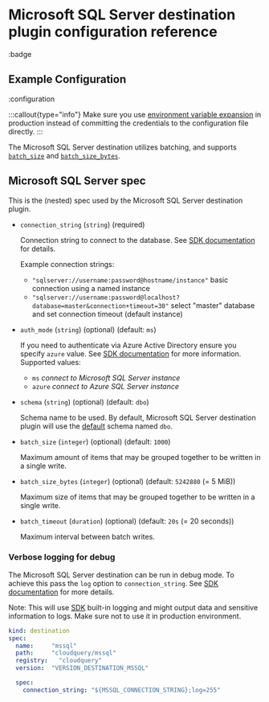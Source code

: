# Microsoft SQL Server destination plugin configuration reference

:badge

## Example Configuration

:configuration

:::callout{type="info"}
Make sure you use [environment variable expansion](/docs/advanced-topics/environment-variable-substitution) in production instead of committing the credentials to the configuration file directly.
:::

The Microsoft SQL Server destination utilizes batching, and supports [`batch_size`](/docs/reference/destination-spec#batch_size) and [`batch_size_bytes`](/docs/reference/destination-spec#batch_size_bytes).

## Microsoft SQL Server spec

This is the (nested) spec used by the Microsoft SQL Server destination plugin.

- `connection_string` (`string`) (required)

  Connection string to connect to the database.
  See [SDK documentation](https://github.com/microsoft/go-mssqldb#connection-parameters-and-dsn) for details.

  Example connection strings:
	- `"sqlserver://username:password@hostname/instance"` basic connection using a named instance
	- `"sqlserver://username:password@localhost?database=master&connection+timeout=30"` select "master" database and set connection timeout (default instance)


- `auth_mode` (`string`) (optional) (default: `ms`)

  If you need to authenticate via Azure Active Directory ensure you specify `azure` value.
  See [SDK documentation](https://github.com/microsoft/go-mssqldb#azure-active-directory-authentication) for more information.
  Supported values:

    - `ms` _connect to Microsoft SQL Server instance_
    - `azure` _connect to Azure SQL Server instance_

- `schema` (`string`) (optional) (default: `dbo`)

  Schema name to be used. 
  By default, Microsoft SQL Server destination plugin will use the [default](https://learn.microsoft.com/en-us/sql/relational-databases/security/authentication-access/ownership-and-user-schema-separation?view=sql-server-ver16#the-dbo-schema) schema named `dbo`.

- `batch_size` (`integer`) (optional) (default: `1000`)

  Maximum amount of items that may be grouped together to be written in a single write.

- `batch_size_bytes` (`integer`) (optional) (default: `5242880` (= 5 MiB))

  Maximum size of items that may be grouped together to be written in a single write.

- `batch_timeout` (`duration`) (optional) (default: `20s` (= 20 seconds))

  Maximum interval between batch writes.

### Verbose logging for debug

The Microsoft SQL Server destination can be run in debug mode.
To achieve this pass the `log` option to `connection_string`.
See [SDK documentation](https://github.com/microsoft/go-mssqldb#connection-parameters-and-dsn) for more details.

Note: This will use [SDK](https://github.com/microsoft/go-mssqldb) built-in logging
and might output data and sensitive information to logs.
Make sure not to use it in production environment.

```yaml copy
kind: destination
spec:
  name:     "mssql"
  path:     "cloudquery/mssql"
  registry:   "cloudquery"
  version:  "VERSION_DESTINATION_MSSQL"

  spec:
    connection_string: "${MSSQL_CONNECTION_STRING};log=255"
```

